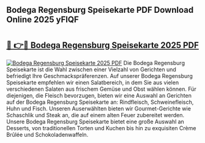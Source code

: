 ## Bodega Regensburg Speisekarte PDF Download Online 2025 yFlQF

# <h2><a href="http://gcacwx.nevu.top/?p=Bodega+Regensburg+Speisekarte">🔗 👉🔴 Bodega Regensburg Speisekarte 2025 PDF</a></h2>

[![Bodega Regensburg Speisekarte 2025 PDF](https://i.imgur.com/dBaPXMq.png)](http://gcacwx.nevu.top/?p=Bodega+Regensburg+Speisekarte)
Die Bodega Regensburg Speisekarte ist die Wahl zwischen einer Vielzahl von Gerichten und befriedigt Ihre Geschmackspräferenzen. Auf unserer Bodega Regensburg Speisekarte empfehlen wir einen Salatbereich, in dem Sie aus vielen verschiedenen Salaten aus frischem Gemüse und Obst wählen können. Für diejenigen, die Fleisch bevorzugen, bieten wir eine Auswahl an Gerichten auf der Bodega Regensburg Speisekarte an: Rindfleisch, Schweinefleisch, Huhn und Fisch. Unseren Auserwählten bieten wir Gourmet-Gerichte wie Schaschlik und Steak an, die auf einem alten Feuer zubereitet werden. Unsere Bodega Regensburg Speisekarte bietet eine große Auswahl an Desserts, von traditionellen Torten und Kuchen bis hin zu exquisiten Crème Brûlée und Schokoladenwaffeln.
